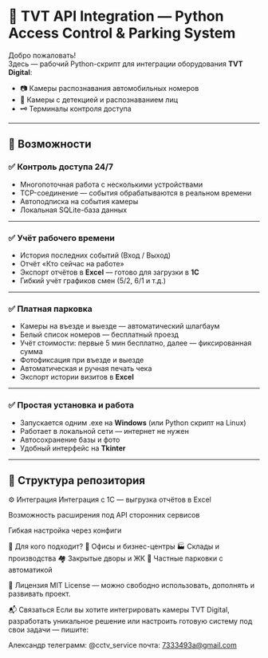 # 📡 TVT API Integration — Python Access Control & Parking System

Добро пожаловать!  
Здесь — рабочий Python-скрипт для интеграции оборудования **TVT Digital**:
- 📷 Камеры распознавания автомобильных номеров
- 🎥 Камеры с детекцией и распознаванием лиц
- 🗝 Терминалы контроля доступа

---

## 🚀 Возможности

### ✅ Контроль доступа 24/7
- Многопоточная работа с несколькими устройствами
- TCP-соединение — события обрабатываются в реальном времени
- Автоподписка на события камеры
- Локальная SQLite-база данных

---

### ✅ Учёт рабочего времени
- История последних событий (Вход / Выход)
- Отчёт «Кто сейчас на работе»
- Экспорт отчётов в **Excel** — готово для загрузки в **1С**
- Гибкий учёт графиков смен (5/2, 6/1 и т.д.)

---

### ✅ Платная парковка
- Камеры на въезде и выезде — автоматический шлагбаум
- Белый список номеров — бесплатный проезд
- Учёт стоимости: первые 5 мин бесплатно, далее — фиксированная сумма
- Фотофиксация при въезде и выезде
- Автоматическая и ручная печать чека
- Экспорт истории визитов в **Excel**

---

### ✅ Простая установка и работа
- Запускается одним .exe на **Windows** (или Python скрипт на Linux)
- Работает в локальной сети — интернет не нужен
- Автосохранение базы и фото
- Удобный интерфейс на **Tkinter**

---

## 📂 Структура репозитория

⚙️ Интеграция
Интеграция с 1С — выгрузка отчётов в Excel

Возможность расширения под API сторонних сервисов

Гибкая настройка через конфиги

📣 Для кого подходит?
🏢 Офисы и бизнес-центры
🏭 Склады и производства
🏘️ Закрытые дворы и ЖК
🚧 Частные парковки с автоматикой

📜 Лицензия
MIT License — можно свободно использовать, дополнять и развивать проект.

📬 Связаться
Если вы хотите интегрировать камеры TVT Digital, разработать уникальное решение или настроить готовую систему под свои задачи — пишите:

Александр
телеграмм: @cctv_service
почта: 7333493a@gmail.com
